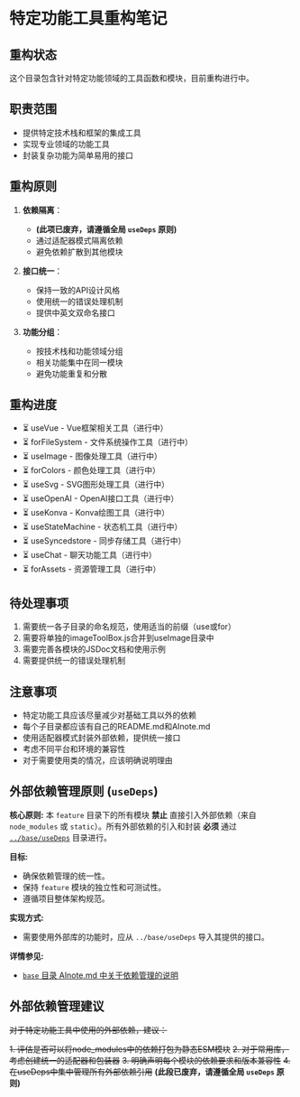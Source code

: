 # 特定功能工具重构笔记

## 重构状态

这个目录包含针对特定功能领域的工具函数和模块，目前重构进行中。

## 职责范围

- 提供特定技术栈和框架的集成工具
- 实现专业领域的功能工具
- 封装复杂功能为简单易用的接口

## 重构原则

1. **依赖隔离**：
   - **(此项已废弃，请遵循全局 `useDeps` 原则)**
   - 通过适配器模式隔离依赖
   - 避免依赖扩散到其他模块

2. **接口统一**：
   - 保持一致的API设计风格
   - 使用统一的错误处理机制
   - 提供中英文双命名接口

3. **功能分组**：
   - 按技术栈和功能领域分组
   - 相关功能集中在同一模块
   - 避免功能重复和分散

## 重构进度

- ⏳ useVue - Vue框架相关工具（进行中）
- ⏳ forFileSystem - 文件系统操作工具（进行中）
- ⏳ useImage - 图像处理工具（进行中）
- ⏳ forColors - 颜色处理工具（进行中）
- ⏳ useSvg - SVG图形处理工具（进行中）
- ⏳ useOpenAI - OpenAI接口工具（进行中）
- ⏳ useKonva - Konva绘图工具（进行中）
- ⏳ useStateMachine - 状态机工具（进行中）
- ⏳ useSyncedstore - 同步存储工具（进行中）
- ⏳ useChat - 聊天功能工具（进行中）
- ⏳ forAssets - 资源管理工具（进行中）

## 待处理事项

1. 需要统一各子目录的命名规范，使用适当的前缀（use或for）
2. 需要将单独的imageToolBox.js合并到useImage目录中
3. 需要完善各模块的JSDoc文档和使用示例
4. 需要提供统一的错误处理机制

## 注意事项

- 特定功能工具应该尽量减少对基础工具以外的依赖
- 每个子目录都应该有自己的README.md和AInote.md
- 使用适配器模式封装外部依赖，提供统一接口
- 考虑不同平台和环境的兼容性
- 对于需要使用类的情况，应该明确说明理由

## 外部依赖管理原则 (`useDeps`)

**核心原则:** 本 `feature` 目录下的所有模块 **禁止** 直接引入外部依赖（来自 `node_modules` 或 `static`）。所有外部依赖的引入和封装 **必须** 通过 [`../base/useDeps`](../base/useDeps) 目录进行。

**目标:**
*   确保依赖管理的统一性。
*   保持 `feature` 模块的独立性和可测试性。
*   遵循项目整体架构规范。

**实现方式:**
*   需要使用外部库的功能时，应从 `../base/useDeps` 导入其提供的接口。

**详情参见:**
*   [`base` 目录 AInote.md 中关于依赖管理的说明](../base/AInote.md#外部依赖管理原则-usedeps)

## 外部依赖管理建议

~~对于特定功能工具中使用的外部依赖，建议：~~

~~1. 评估是否可以将node_modules中的依赖打包为静态ESM模块~~
~~2. 对于常用库，考虑创建统一的适配器和包装器~~
~~3. 明确声明每个模块的依赖要求和版本兼容性~~
~~4. 在useDeps中集中管理所有外部依赖引用~~ **(此段已废弃，请遵循全局 `useDeps` 原则)** 